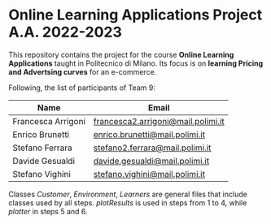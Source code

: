# Online Learning Applications Project A.A. 2022-2023

This repository contains the project for the course **Online Learning Applications** taught in Politecnico di Milano. Its focus is on **learning Pricing and Advertsing curves** for an e-commerce.


Following, the list of participants of Team 9:

| Name  | Email |
| ------------- | ------------- |
| Francesca Arrigoni  | francesca2.arrigoni@mail.polimi.it  |
| Enrico Brunetti  | enrico.brunetti@mail.polimi.it  |
| Stefano Ferrara  | stefano2.ferrara@mail.polimi.it  |
| Davide Gesualdi  | davide.gesualdi@mail.polimi.it |
| Stefano Vighini  | stefano.vighini@mail.polimi.it  |


Classes *Customer*, *Environment*, *Learners* are general files that include classes used by all steps. *plotResults* is used in steps from 1 to 4, while *plotter* in steps 5 and 6.

